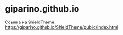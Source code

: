 # giparino.github.io


Ссылка на ShieldTheme: 
https://giparino.github.io/ShieldTheme/public/index.html
